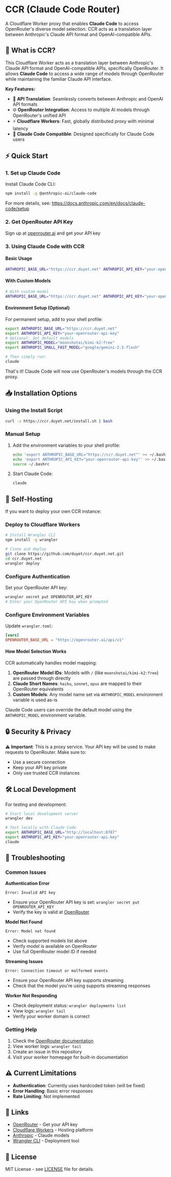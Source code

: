 # CCR (Claude Code Router)

A Cloudflare Worker proxy that enables **Claude Code** to access OpenRouter's diverse model selection. CCR acts as a translation layer between Anthropic's Claude API format and OpenAI-compatible APIs.

## 🚀 What is CCR?

This Cloudflare Worker acts as a translation layer between Anthropic's Claude API format and OpenAI-compatible APIs, specifically OpenRouter. It allows **Claude Code** to access a wide range of models through OpenRouter while maintaining the familiar Claude API interface.

**Key Features:**
- 🔄 **API Translation**: Seamlessly converts between Anthropic and OpenAI API formats
- 🌐 **OpenRouter Integration**: Access to multiple AI models through OpenRouter's unified API
- ⚡ **Cloudflare Workers**: Fast, globally distributed proxy with minimal latency
- 🎯 **Claude Code Compatible**: Designed specifically for Claude Code users

## ⚡ Quick Start

### 1. Set up Claude Code
Install Claude Code CLI:

```bash
npm install -g @anthropic-ai/claude-code
```

For more details, see: https://docs.anthropic.com/en/docs/claude-code/setup

### 2. Get OpenRouter API Key
Sign up at [openrouter.ai](https://openrouter.ai) and get your API key

### 3. Using Claude Code with CCR

#### Basic Usage
```bash
ANTHROPIC_BASE_URL="https://ccr.duyet.net" ANTHROPIC_API_KEY="your-openrouter-api-key" claude
```

#### With Custom Models
```bash
# With custom model
ANTHROPIC_BASE_URL="https://ccr.duyet.net" ANTHROPIC_API_KEY="your-openrouter-api-key" ANTHROPIC_MODEL="moonshotai/kimi-k2:free" ANTHROPIC_SMALL_FAST_MODEL="google/gemini-2.5-flash" claude
```

#### Environment Setup (Optional)
For permanent setup, add to your shell profile:

```bash
export ANTHROPIC_BASE_URL="https://ccr.duyet.net"
export ANTHROPIC_API_KEY="your-openrouter-api-key"
# Optional: Set default models
export ANTHROPIC_MODEL="moonshotai/kimi-k2:free"
export ANTHROPIC_SMALL_FAST_MODEL="google/gemini-2.5-flash"

# Then simply run:
claude
```

That's it! Claude Code will now use OpenRouter's models through the CCR proxy.

## 📥 Installation Options

### Using the Install Script
```bash
curl -s https://ccr.duyet.net/install.sh | bash
```

### Manual Setup
1. Add the environment variables to your shell profile:
   ```bash
   echo 'export ANTHROPIC_BASE_URL="https://ccr.duyet.net"' >> ~/.bashrc
   echo 'export ANTHROPIC_API_KEY="your-openrouter-api-key"' >> ~/.bashrc
   source ~/.bashrc
   ```

2. Start Claude Code:
   ```bash
   claude
   ```

## 🔧 Self-Hosting

If you want to deploy your own CCR instance:

### Deploy to Cloudflare Workers

```bash
# Install Wrangler CLI
npm install -g wrangler

# Clone and deploy
git clone https://github.com/duyet/ccr.duyet.net.git
cd ccr.duyet.net
wrangler deploy
```

### Configure Authentication

Set your OpenRouter API key:

```bash
wrangler secret put OPENROUTER_API_KEY
# Enter your OpenRouter API key when prompted
```

### Configure Environment Variables

Update `wrangler.toml`:

```toml
[vars]
OPENROUTER_BASE_URL = "https://openrouter.ai/api/v1"
```

#### How Model Selection Works

CCR automatically handles model mapping:

1. **OpenRouter Model IDs**: Models with `/` (like `moonshotai/kimi-k2:free`) are passed through directly
2. **Claude Short Names**: `haiku`, `sonnet`, `opus` are mapped to their OpenRouter equivalents
3. **Custom Models**: Any model name set via `ANTHROPIC_MODEL` environment variable is used as-is

Claude Code users can override the default model using the `ANTHROPIC_MODEL` environment variable.

## 🔒 Security & Privacy

⚠️ **Important**: This is a proxy service. Your API key will be used to make requests to OpenRouter. Make sure to:
- Use a secure connection
- Keep your API key private
- Only use trusted CCR instances

## 🛠️ Local Development

For testing and development:

```bash
# Start local development server
wrangler dev

# Test locally with Claude Code
export ANTHROPIC_BASE_URL="http://localhost:8787"
export ANTHROPIC_API_KEY="your-openrouter-api-key"
claude
```

## 🚨 Troubleshooting

### Common Issues

**Authentication Error**
```
Error: Invalid API key
```
- Ensure your OpenRouter API key is set: `wrangler secret put OPENROUTER_API_KEY`
- Verify the key is valid at [OpenRouter](https://openrouter.ai)

**Model Not Found**
```
Error: Model not found
```
- Check supported models list above
- Verify model is available on OpenRouter
- Use full OpenRouter model ID if needed

**Streaming Issues**
```
Error: Connection timeout or malformed events
```
- Ensure your OpenRouter API key supports streaming
- Check that the model you're using supports streaming responses

**Worker Not Responding**
- Check deployment status: `wrangler deployments list`
- View logs: `wrangler tail`
- Verify your worker domain is correct

### Getting Help

1. Check the [OpenRouter documentation](https://openrouter.ai/docs)
2. View worker logs: `wrangler tail`
3. Create an issue in this repository
4. Visit your worker homepage for built-in documentation

## ⚠️ Current Limitations

- **Authentication**: Currently uses hardcoded token (will be fixed)
- **Error Handling**: Basic error responses
- **Rate Limiting**: Not implemented

## 🔗 Links

- [OpenRouter](https://openrouter.ai) - Get your API key
- [Cloudflare Workers](https://workers.cloudflare.com) - Hosting platform
- [Anthropic](https://anthropic.com) - Claude models
- [Wrangler CLI](https://developers.cloudflare.com/workers/wrangler/) - Deployment tool

## 📄 License

MIT License - see [LICENSE](LICENSE) file for details.